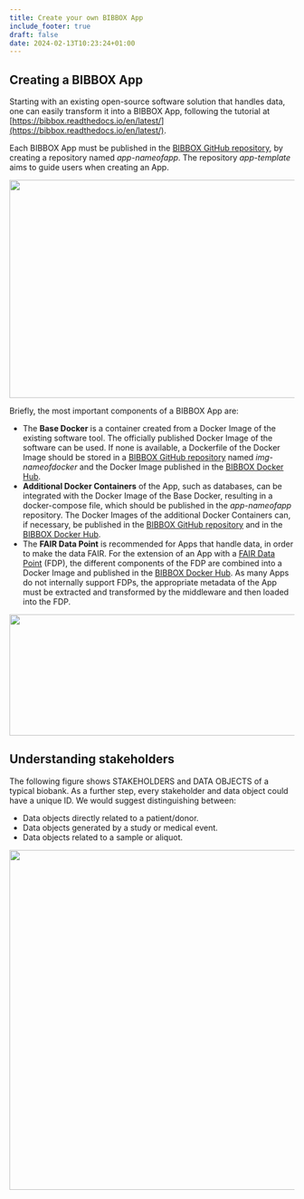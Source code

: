 ```yaml
---
title: Create your own BIBBOX App
include_footer: true
draft: false
date: 2024-02-13T10:23:24+01:00
---
```


## Creating a BIBBOX App
Starting with an existing open-source software solution that handles data, one can easily transform it into a BIBBOX App, following the tutorial at [https://bibbox.readthedocs.io/en/latest/](https://bibbox.readthedocs.io/en/latest/).

Each BIBBOX App must be published in the [BIBBOX GitHub repository](https://github.com/bibbox), by creating a repository named _app-nameofapp_. The repository _app-template_ aims to guide users when creating an App.

<img class="aligncenter wp-image-627 size-large" src="/images/anatomyofanapp.png" alt="" width="525" height="385" />


Briefly, the most important components of a BIBBOX App are: 
- The **Base Docker** is a container created from a Docker Image of the existing software tool. The officially published Docker Image of the software can be used. If none is available, a Dockerfile of the Docker Image should be stored in a [BIBBOX GitHub repository](https://github.com/bibbox) named _img-nameofdocker_ and the Docker Image published in the [BIBBOX Docker Hub](https://hub.docker.com/u/bibbox/).
- **Additional Docker Containers** of the App, such as databases, can be integrated with the Docker Image of the Base Docker, resulting in a docker-compose file, which should be published in the _app-nameofapp_ repository. The Docker Images of the additional Docker Containers can, if necessary, be published in the [BIBBOX GitHub repository](https://github.com/bibbox) and in the [BIBBOX Docker Hub](https://hub.docker.com/u/bibbox/).
- The **FAIR Data Point** is recommended for Apps that handle data, in order to make the data FAIR. For the extension of an App with a [FAIR Data Point](http://bibbox.bbmri-eric.eu/what-is-a-fdp/) (FDP), the different components of the FDP are combined into a Docker Image and published in the [BIBBOX Docker Hub](https://hub.docker.com/u/bibbox/). As many Apps do not internally support FDPs, the appropriate metadata of the App must be extracted and transformed by the middleware and then loaded into the FDP.

<img class="size-full wp-image-794 aligncenter" src="/images/build_app.png" alt="" width="733" height="214" />

## Understanding stakeholders
The following figure shows STAKEHOLDERS and DATA OBJECTS of a typical biobank. As a further step, every stakeholder and data object could have a unique ID. We would suggest distinguishing between:
<ul>
 	<li>Data objects directly related to a patient/donor.</li>
 	<li>Data objects generated by a study or medical event.</li>
 	<li>Data objects related to a sample or aliquot.</li>
</ul>
<img class="aligncenter size-full wp-image-185" src="/images/stakeholders.png" alt="" width="600" />